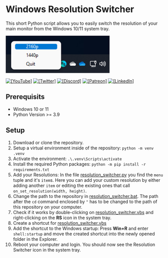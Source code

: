 # Windows Resolution Switcher

This short Python script allows you to easily switch the resolution of your main monitor from the Windows 10/11 system tray.

![Windows Resolution Switcher](screenshot.png)

[![`[YouTube]`](https://img.shields.io/badge/-k0nze%20builds-ff0000?logo=youtube&logoColor=white)](https://www.youtube.com/channel/UC3_SywgWxpEBIoKawK2E3MA) 
[![`[Twitter]`](https://img.shields.io/badge/-@k0nze_-1DA1F2?logo=twitter&logoColor=white)](https://twitter.com/k0nze_) 
[![`[Discord]`](https://img.shields.io/discord/713121297407672380.svg?label=&logo=discord&logoColor=ffffff&color=7389D8&labelColor=6A7EC2)](https://discord.k0nze.gg)
[![`[Patreon]`](https://img.shields.io/badge/-Patreon-f96854?logo=patreon&logoColor=white)](https://patreon.com/k0nze)
[![`[LinkedIn]`](https://img.shields.io/badge/LinkedIn-blue?style=flat&logo=linkedin&labelColor=blue)](https://www.linkedin.com/in/konstantin-luebeck/)

## Prerequisits

 * Windows 10 or 11
 * Python Version >= 3.9

## Setup

 1. Download or clone the repository.
 2. Setup a virtual environment inside of the repository: `python -m venv .venv`
 3. Activate the environment: `.\.venv\Scripts\activate`
 4. Install the required Python packages: `python -m pip install -r requirements.txt`
 5. Add your Resolutions: In the file [resolution_switcher.py](./resolution_switcher.py) you find the `menu` tuple and it's `item`s. Here you can add your custom resolution by either adding another `item` or editing the existing ones that call `on_set_resolution(width, height)`.
 6. Change the path to the repository in [resolution_switcher.bat](resolution_switcher.bat). The path after the `cd` command enclosed by `"` has to be changed to the path of this repository on your computer.
 8. Check if it works by double-clicking on [resolution_switcher.vbs](./resolution_switcher.vbs) and right-clicking on the **RS** icon in the system tray.
 9. Create a shortcut for [resolution_switcher.vbs](./resolution_switcher.vbs)
 10. Add the shortcut to the Windows startup: Press **Win+R** and enter `shell:startup` and move the created shortcut into the newly opened folder in the Explorer.
 11. Reboot your computer and login. You should now see the Resolution Switcher icon in the system tray.